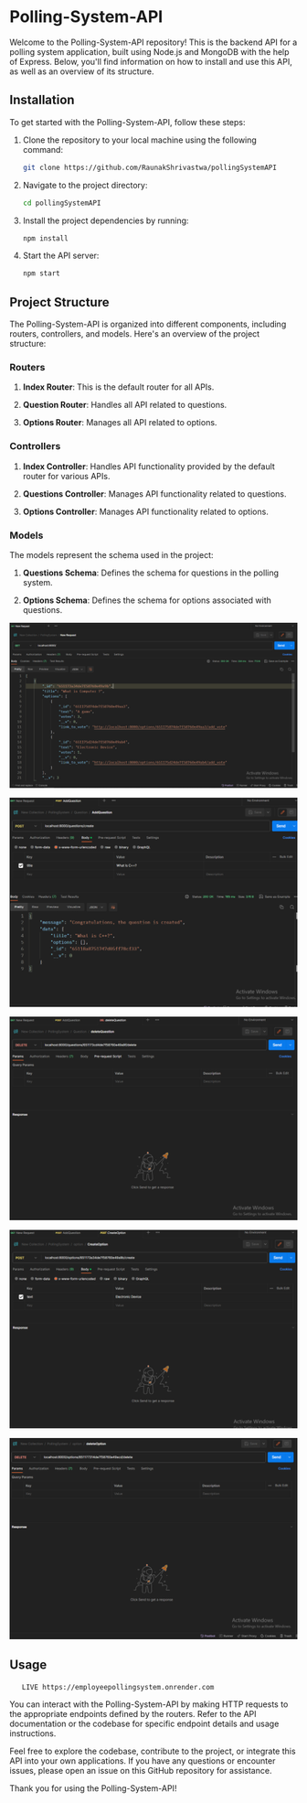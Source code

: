 # Polling-System-API

Welcome to the Polling-System-API repository! This is the backend API for a polling system application, built using Node.js and MongoDB with the help of Express. Below, you'll find information on how to install and use this API, as well as an overview of its structure.

## Installation

To get started with the Polling-System-API, follow these steps:

1. Clone the repository to your local machine using the following command:
   ```sh
   git clone https://github.com/RaunakShrivastwa/pollingSystemAPI
   ```

2. Navigate to the project directory:
   ```sh
   cd pollingSystemAPI
   ```

3. Install the project dependencies by running:
   ```sh
   npm install
   ```

4. Start the API server:
   ```sh
   npm start
   ```

## Project Structure

The Polling-System-API is organized into different components, including routers, controllers, and models. Here's an overview of the project structure:

### Routers

1. **Index Router**: This is the default router for all APIs.

2. **Question Router**: Handles all API related to questions.

3. **Options Router**: Manages all API related to options.

### Controllers

1. **Index Controller**: Handles API functionality provided by the default router for various APIs.

2. **Questions Controller**: Manages API functionality related to questions.

3. **Options Controller**: Manages API functionality related to options.

### Models

The models represent the schema used in the project:

1. **Questions Schema**: Defines the schema for questions in the polling system.

2. **Options Schema**: Defines the schema for options associated with questions.

 ![All Question](image.png)

 ![Create New Question](image-1.png)

 ![Delete Question](image-2.png)

 ![Create New Option based On Question](image-3.png)

 ![delete Options if have't vote](image-4.png)

## Usage

```sh
   LIVE https://employeepollingsystem.onrender.com
   ```
You can interact with the Polling-System-API by making HTTP requests to the appropriate endpoints defined by the routers. Refer to the API documentation or the codebase for specific endpoint details and usage instructions.

Feel free to explore the codebase, contribute to the project, or integrate this API into your own applications. If you have any questions or encounter issues, please open an issue on this GitHub repository for assistance.

Thank you for using the Polling-System-API!